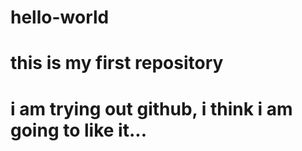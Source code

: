 # hello-world
# this is my first repository
# i am trying out github, i think i am going to like it...
